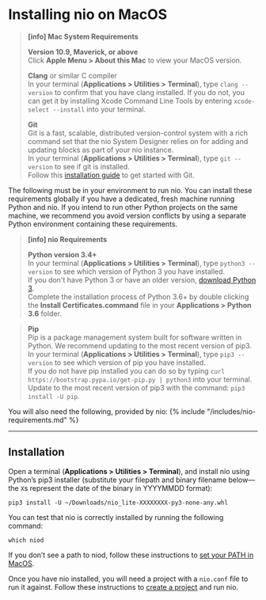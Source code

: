 # Installing nio on <span class="allow-caps">MacOS</span>

> **[info] <span class="allow-caps">Mac</span> System Requirements**
>
> **Version 10.9, Maverick, or above**<br>
> Click **Apple Menu > About this Mac** to view your MacOS version.
>
> **Clang** or similar C compiler<br>
> In your terminal (**Applications > Utilities > Terminal**), type `clang --version` to confirm that you have clang installed. If you do not, you can get it by
> installing Xcode Command Line Tools by entering `xcode-select --install` into your terminal.
>
> **Git**<br />
>    Git is a fast, scalable, distributed version-control system with a rich command set that the nio System Designer relies on for adding and updating blocks as part of your nio instance.<br />
>    In your terminal (**Applications > Utilities > Terminal**), type `git --version` to see if git is installed.<br>
>    Follow this [installation guide](https://git-scm.com/book/en/v2/Getting-Started-Installing-Git) to get started with Git.
>

The following must be in your environment to run nio. You can install these requirements globally if you have a dedicated, fresh machine running Python and nio. If you intend to run other Python projects on the same machine, we recommend you avoid version conflicts by using a separate Python environment containing these requirements.

> **[info] nio Requirements**
>
> **Python version 3.4+**<br />
>    In your terminal (**Applications > Utilities > Terminal**), type `python3 --version` to see which version of Python 3 you have installed.<br>
>    If you don't have Python 3 or have an older version, [download Python 3](https://www.python.org/downloads/).<br>
>    Complete the installation process of Python 3.6+ by double clicking the **Install Certificates.command** file in your **Applications > Python 3.6** folder.

> **Pip**<br />
>    Pip is a package management system built for software written in Python. We recommend updating to the most recent version of pip3.<br>
>    In your terminal (**Applications > Utilities > Terminal**), type `pip3 --version` to see which version of pip you have installed.<br>
>    If you do not have pip installed you can do so by typing `curl https://bootstrap.pypa.io/get-pip.py | python3` into your terminal.<br>
>    Update to the most recent version of pip3 with the command: `pip3 install -U pip`.

You will also need the following, provided by nio:
{% include "/includes/nio-requirements.md" %}

---
## Installation

Open a terminal (**Applications > Utilities > Terminal**), and install nio using Python’s pip3 installer (substitute your filepath and binary filename below—the `X`s represent the date of the binary in YYYYMMDD format):
```
pip3 install -U ~/Downloads/nio_lite-XXXXXXXX-py3-none-any.whl
```
You can test that nio is correctly installed by running the following command:
```
which niod
```

If you don’t see a path to niod, follow these instructions to [set your PATH in MacOS](path.md).

Once you have nio installed, you will need a project with a `nio.conf` file to run it against. Follow these instructions to [create a project](/running-nio) and run nio.

